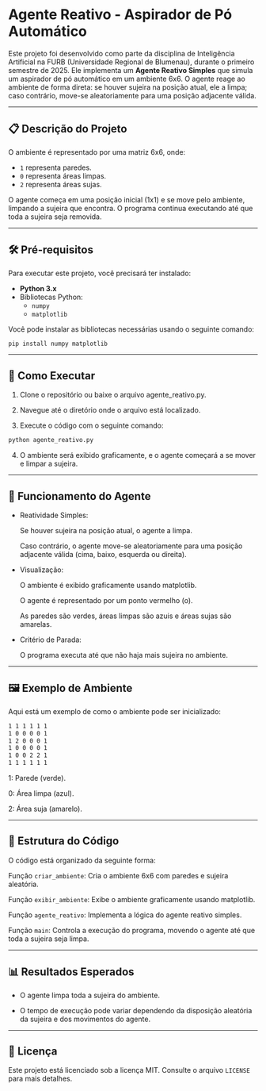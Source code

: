 # Agente Reativo - Aspirador de Pó Automático

Este projeto foi desenvolvido como parte da disciplina de Inteligência Artificial na FURB (Universidade Regional de Blumenau), durante o primeiro semestre de 2025. Ele implementa um **Agente Reativo Simples** que simula um aspirador de pó automático em um ambiente 6x6. O agente reage ao ambiente de forma direta: se houver sujeira na posição atual, ele a limpa; caso contrário, move-se aleatoriamente para uma posição adjacente válida.

---

## 📋 Descrição do Projeto

O ambiente é representado por uma matriz 6x6, onde:
- `1` representa paredes.
- `0` representa áreas limpas.
- `2` representa áreas sujas.

O agente começa em uma posição inicial (1x1) e se move pelo ambiente, limpando a sujeira que encontra. O programa continua executando até que toda a sujeira seja removida.

---

## 🛠️ Pré-requisitos

Para executar este projeto, você precisará ter instalado:
- **Python 3.x**
- Bibliotecas Python:
  - `numpy`
  - `matplotlib`

Você pode instalar as bibliotecas necessárias usando o seguinte comando:

```bash
pip install numpy matplotlib
```

---

## 🚀 Como Executar
1. Clone o repositório ou baixe o arquivo agente_reativo.py.

2. Navegue até o diretório onde o arquivo está localizado.

3. Execute o código com o seguinte comando:
```bash
python agente_reativo.py
```
4. O ambiente será exibido graficamente, e o agente começará a se mover e limpar a sujeira.

---

## 🎯 Funcionamento do Agente
- Reatividade Simples:

    Se houver sujeira na posição atual, o agente a limpa.

    Caso contrário, o agente move-se aleatoriamente para uma posição adjacente válida (cima, baixo, esquerda ou direita).

- Visualização:

    O ambiente é exibido graficamente usando matplotlib.
    
    O agente é representado por um ponto vermelho (o).
    
    As paredes são verdes, áreas limpas são azuis e áreas sujas são amarelas.

- Critério de Parada:

    O programa executa até que não haja mais sujeira no ambiente.

---

## 🖼️ Exemplo de Ambiente
Aqui está um exemplo de como o ambiente pode ser inicializado:
```bash
1 1 1 1 1 1
1 0 0 0 0 1
1 2 0 0 0 1
1 0 0 0 0 1
1 0 0 2 2 1
1 1 1 1 1 1
```
1: Parede (verde).

0: Área limpa (azul).

2: Área suja (amarelo).

---

## 📝 Estrutura do Código
O código está organizado da seguinte forma:

Função `criar_ambiente`: Cria o ambiente 6x6 com paredes e sujeira aleatória.

Função `exibir_ambiente`: Exibe o ambiente graficamente usando matplotlib.

Função `agente_reativo`: Implementa a lógica do agente reativo simples.

Função `main`: Controla a execução do programa, movendo o agente até que toda a sujeira seja limpa.

---

## 📊 Resultados Esperados
 - O agente limpa toda a sujeira do ambiente.

 - O tempo de execução pode variar dependendo da disposição aleatória da sujeira e dos movimentos do agente.

---

## 📜 Licença
Este projeto está licenciado sob a licença MIT. Consulte o arquivo `LICENSE` para mais detalhes.
  
